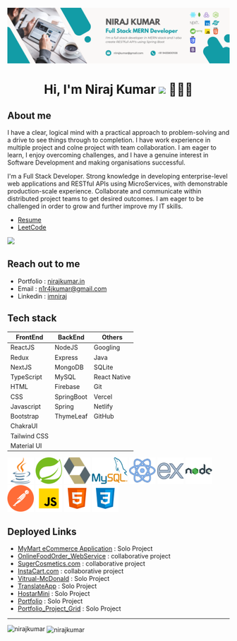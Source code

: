 ![Niraj Kumar](https://raw.githubusercontent.com/im-niraj/im-niraj/master/github%20banner.png)


<h1 align="center">Hi, I'm Niraj Kumar <img src="https://media.giphy.com/media/hvRJCLFzcasrR4ia7z/giphy.gif" width="35"> 🧑🏻‍💻</h1>






About me
---

I have a clear, logical mind with a practical approach to problem-solving and a drive to see things through to completion. I have work experience in multiple project and colne project with team collaboration. I am eager to learn, I enjoy overcoming challenges, and I have a genuine interest in Software Development and making organisations successful.

I'm a Full Stack Developer. Strong knowledge in developing enterprise-level web applications and RESTful APIs using MicroServices, with demonstrable production-scale experience. Collaborate and communicate within distributed project teams to get desired outcomes. I am eager to be challenged in order to grow and further improve my IT skills.

- [Resume](https://drive.google.com/file/d/1cGJVoKuHwTJkNrNQH0rX268G4Wsx9Is5/view)
- [LeetCode](https://leetcode.com/niraj-kumar/)

![](https://leetcard.jacoblin.cool/niraj-kumar)


Reach out to me
---

- Portfolio : [nirajkumar.in](https://www.nirajkumar.in)
- Email : [n1r4jkumar@gmail.com](mailto:n1r4jkumar@gmail.com)
- Linkedin : [imniraj](https://www.linkedin.com/in/imniraj/)



Tech stack
---
<table>
  <thead>
    <tr>
      <th>FrontEnd</th>
      <th>BackEnd</th>
      <th>Others</th>
    </tr>
  </thead>
  <tbody>
    <tr>
      <td>
        ReactJS
      </td>
      <td>
        NodeJS
      </td>
      <td>
        Googling
      </td>
    </tr>
    <tr>
      <td>
        Redux
      </td>
      <td>
        Express
      </td>
      <td>
        Java
      </td>
    </tr>
    <tr>
      <td>
        NextJS
      </td>
      <td>
        MongoDB
      </td>
      <td>
        SQLite
      </td>
    </tr>
    <tr>
      <td>
        TypeScript
      </td>
      <td>
        MySQL
      </td>
      <td>
        React Native
      </td>
    </tr>
    <tr>
      <td>
        HTML
      </td>
      <td>
        Firebase
      </td>
      <td>
        Git
      </td>
    </tr>
    <tr>
      <td>
        CSS
      </td>
      <td>
        SpringBoot
      </td>
      <td>
        Vercel
      </td>
    </tr>
    <tr>
      <td>
        Javascript
      </td>
      <td>
        Spring
      </td>
      <td>
        Netlify
      </td>
    </tr>
    <tr>
      <td>
        Bootstrap
      </td>
      <td>
        ThymeLeaf
      </td>
      <td>
        GitHub
      </td>
    </tr>
    <tr>
      <td>
        ChakraUI
      </td>
      <td>
      </td>
      <td>
      </td>
    </tr>
    <tr>
      <td>
        Tailwind CSS
      </td>
       <td>
      </td>
      <td>
      </td>
    </tr>
    <tr>
      <td>
        Material UI
      </td>
       <td>
      </td>
      <td>
      </td>
    </tr>
  </tbody>
 </table>


<div>
<img width="60px" height="60px" src="https://github.com/im-niraj/im-niraj/blob/master/java-icon.svg"/>
<img width="60px" height="60px" src="https://github.com/im-niraj/im-niraj/blob/master/spring.png"/>
<img width="60px" height="60px" src="https://github.com/im-niraj/im-niraj/blob/master/hibernate.svg"/>
<img width="80px" height="60px" src="https://github.com/im-niraj/im-niraj/blob/master/MySQL.png"/>
<img width="60px" height="60px" src="https://github.com/im-niraj/im-niraj/blob/master/react-80.png"/>
<img width="60px" heigth="60px" src="https://github.com/im-niraj/im-niraj/blob/master/express-js-80.png" />
<img width="60px" height="60px" src="https://github.com/im-niraj/im-niraj/blob/master/nodejs-96.png"/>
<img width="60px" height="60px" src="https://github.com/im-niraj/im-niraj/blob/master/postman.svg"/>
<img width="60px" height="60px" src="https://github.com/im-niraj/im-niraj/blob/master/js.svg"/>
<img width="60px" height="60px" src="https://github.com/im-niraj/im-niraj/blob/master/html.svg"/>
<img width="60px" height="60px" src="https://github.com/im-niraj/im-niraj/blob/master/css.svg"/>

</div>


Deployed Links
---
- [MyMart eCommerce Application](https://github.com/im-niraj/Ecommerce_SpringBoot-React)  :  Solo Project
- [OnlineFoodOrder_WebService](https://github.com/roshan93190/Online_Food_Application)  :  collaborative project
- [SugerCosmetics.com](https://melodic-malabi-d69a87.netlify.app/)  :  collaborative project
- [InstaCart.com](https://glowing-kashata-fe5a26.netlify.app/)  :  collaborative project
- [Vitrual-McDonald](https://mcdonand-s.netlify.app/)  :  Solo Project
- [TranslateApp](https://lighthearted-blancmange-371c59.netlify.app/)  :  Solo Project
- [HostarMini](https://celadon-melomakarona-5432da.netlify.app/)  :  Solo Project
- [Portfolio](https://www.nirajkumar.in)  :  Solo Project
- [Portfolio_Project_Grid](https://portfolio-project-niraj.netlify.app/)  :  Solo Project



---


<p><img align="left" src="https://github-readme-stats.vercel.app/api/top-langs?username=im-niraj&show_icons=true&locale=en&layout=compact&theme=tokyonight"alt="nirajkumar" /></p>
<p>&nbsp;<img align="center" src="https://github-readme-stats.vercel.app/api?username=im-niraj&show_icons=true&locale=en&theme=tokyonight" alt="nirajkumar"/></p>
<br/>

<!-- <a href="https://github.com/im-niraj/github-readme-activity-graph"><img alt="Niraj's Activity Graph" src="https://activity-graph.herokuapp.com/graph?username=im-niraj&bg_color=0D1117&color=5BCDEC&line=5BCDEC&point=FFFFFF&hide_border=true" /></a> -->





